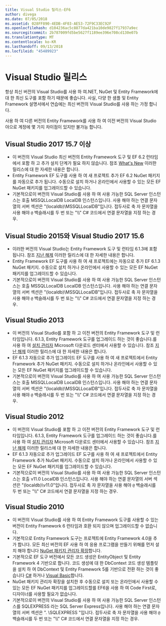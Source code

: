 ```yaml
---
title: Visual Studio 릴리스-EF6
author: divega
ms.date: 07/05/2018
ms.assetid: 028FF890-4EDB-4F03-AE53-72F9C33EC92F
ms.openlocfilehash: d104236ac5c8877da421ba10de9827f17937a9ec
ms.sourcegitcommit: 2b787009fd5be5627f1189ee396e708cd130e07b
ms.translationtype: MT
ms.contentlocale: ko-KR
ms.lasthandoff: 09/13/2018
ms.locfileid: "45489923"
---
```

# <a name="visual-studio-releases"></a>Visual Studio 릴리스

항상 최신 버전의 Visual Studio를 사용 하 여.NET, NuGet 및 Entity Framework에 대 한 최신 도구를 포함 하기 때문에 좋습니다.
사실, 다양 한 샘플 및 Entity Framework 설명서에서 연습에는 최신 버전의 Visual Studio를 사용 하는 가정 합니다.

사용 하 여 다른 버전의 Entity Framework를 사용 하 여 이전 버전의 Visual Studio 야으로 계정에 몇 가지 차이점이 있지만 불가능 합니다.

## <a name="visual-studio-2017-157-and-newer"></a>Visual Studio 2017 15.7 이상

- 이 버전의 Visual Studio 최신 버전의 Entity Framework 도구 및 EF 6.2 런타임에서 포함 하 고 추가 설치 단계가 필요 하지 않습니다.
참조 [What's New](~/ef6/what-is-new/index.md) 이러한 릴리스에 대 한 자세한 내용은 합니다.
- Entity Framework EF 도구를 사용 하 여 새 프로젝트 추가 EF 6.2 NuGet 패키지를 자동으로 추가 됩니다.
수동으로 설치 하거나 온라인에서 사용할 수 있는 모든 EF NuGet 패키지를 업그레이드할 수 있습니다.
- 기본적으로이 버전의 Visual Studio를 사용 하 여 사용 가능한 SQL Server 인스턴스는 호출 MSSQLLocalDB LocalDB 인스턴스입니다.
사용 해야 하는 연결 문자열의 서버 섹션은 "(localdb)\\MSSQLLocalDB"입니다.
접두사로 축 자 문자열을 사용 해야 `@` 백슬래시를 두 번 또는 "\\\\" C# 코드에서 연결 문자열을 지정 하는 경우.  


## <a name="visual-studio-2015-to-visual-studio-2017-156"></a>Visual Studio 2015와 Visual Studio 2017 15.6

- 이러한 버전의 Visual Studio는 Entity Framework 도구 및 런타임 6.1.3에 포함 됩니다.
참조 [지난 해제](~/ef6/what-is-new/past-releases.md#ef-613) 이러한 릴리스에 대 한 자세한 내용은 합니다.
- Entity Framework EF 도구를 사용 하 여 새 프로젝트에는 자동으로 추가 EF 6.1.3 NuGet 패키지.
수동으로 설치 하거나 온라인에서 사용할 수 있는 모든 EF NuGet 패키지를 업그레이드할 수 있습니다.
- 기본적으로이 버전의 Visual Studio를 사용 하 여 사용 가능한 SQL Server 인스턴스는 호출 MSSQLLocalDB LocalDB 인스턴스입니다.
사용 해야 하는 연결 문자열의 서버 섹션은 "(localdb)\\MSSQLLocalDB"입니다.
접두사로 축 자 문자열을 사용 해야 `@` 백슬래시를 두 번 또는 "\\\\" C# 코드에서 연결 문자열을 지정 하는 경우.  


## <a name="visual-studio-2013"></a>Visual Studio 2013
- 이 버전의 Visual Studio를 포함 하 고 이전 버전의 Entity Framework 도구 및 런타임입니다.
6.1.3, Entity Framework 도구를 업그레이드 하는 것이 좋습니다.를 사용 하 여 [설치 관리자](https://www.microsoft.com/en-us/download/details.aspx?id=40762) Microsoft 다운로드 센터에서 사용할 수 있습니다.
참조 [지난 해제](~/ef6/what-is-new/past-releases.md#ef-613) 이러한 릴리스에 대 한 자세한 내용은 합니다.
- EF 6.1.3 자동으로 추가 업그레이드 EF 도구를 사용 하 여 새 프로젝트에서 Entity Framework 추가 NuGet 패키지.
수동으로 설치 하거나 온라인에서 사용할 수 있는 모든 EF NuGet 패키지를 업그레이드할 수 있습니다.
- 기본적으로이 버전의 Visual Studio를 사용 하 여 사용 가능한 SQL Server 인스턴스는 호출 MSSQLLocalDB LocalDB 인스턴스입니다.
사용 해야 하는 연결 문자열의 서버 섹션은 "(localdb)\\MSSQLLocalDB"입니다.
접두사로 축 자 문자열을 사용 해야 `@` 백슬래시를 두 번 또는 "\\\\" C# 코드에서 연결 문자열을 지정 하는 경우.  

## <a name="visual-studio-2012"></a>Visual Studio 2012

- 이 버전의 Visual Studio를 포함 하 고 이전 버전의 Entity Framework 도구 및 런타임입니다.
6.1.3, Entity Framework 도구를 업그레이드 하는 것이 좋습니다.를 사용 하 여 [설치 관리자](https://www.microsoft.com/en-us/download/details.aspx?id=40762) Microsoft 다운로드 센터에서 사용할 수 있습니다.
참조 [지난 해제](~/ef6/what-is-new/past-releases.md#ef-613) 이러한 릴리스에 대 한 자세한 내용은 합니다.
- EF 6.1.3 자동으로 추가 업그레이드 EF 도구를 사용 하 여 새 프로젝트에서 Entity Framework 추가 NuGet 패키지.
수동으로 설치 하거나 온라인에서 사용할 수 있는 모든 EF NuGet 패키지를 업그레이드할 수 있습니다.
- 기본적으로이 버전의 Visual Studio를 사용 하 여 사용 가능한 SQL Server 인스턴스는 호출 v11.0 LocalDB 인스턴스입니다.
사용 해야 하는 연결 문자열의 서버 섹션은 "(localdb)\\v11.0"입니다.
접두사로 축 자 문자열을 사용 해야 `@` 백슬래시를 두 번 또는 "\\\\" C# 코드에서 연결 문자열을 지정 하는 경우.  

## <a name="visual-studio-2010"></a>Visual Studio 2010

- 이 버전의 Visual Studio를 사용 하 여 Entity Framework 도구를 사용할 수 있는 버전이 Entity Framework 6 런타임과 호환 되지 않으며 업그레이드할 수 없습니다.
- 기본적으로 Entity Framework 도구는 프로젝트에 Entity Framework 4.0을 추가 합니다.
모든 최신 버전의 EF 사용 하 여 응용 프로그램을 만들기 위해를 먼저 설치 해야 합니다 [NuGet 패키지 관리자 확장](https://marketplace.visualstudio.com/items?itemName=NuGetTeam.NuGetPackageManager)합니다.
- 기본적으로 EF 도구 버전에서 모든 코드 생성은 EntityObject 및 Entity Framework 4 기반으로 합니다.
코드 생성에 대 한 DbContext 코드 생성 템플릿을 설치 하 여 DbContext 및 Entity Framework 5를 기반으로 전환 하는 것이 좋습니다 [C#](https://marketplace.visualstudio.com/items?itemName=EntityFrameworkTeam.EF5xDbContextGeneratorforC) 하거나 [Visual Basic](https://marketplace.visualstudio.com/items?itemName=EntityFrameworkTeam.EF5xDbContextGeneratorforVBNET)합니다.
- NuGet 패키지 관리자 확장을 설치한 후 수동으로 설치 또는 온라인에서 사용할 수 있는 모든 EF NuGet 패키지를 업그레이드할를 EF6을 사용 하 여 Code First로, 디자이너를 사용할 필요가 없습니다.
- 기본적으로이 버전의 Visual Studio를 사용 하 여 사용 가능한 SQL Server 인스턴스를 SQLEXPRESS 라는 SQL Server Express입니다.
사용 해야 하는 연결 문자열의 서버 섹션은 ". \\SQLEXPRESS "입니다.
접두사로 축 자 문자열을 사용 해야 `@` 백슬래시를 두 번 또는 "\\\\" C# 코드에서 연결 문자열을 지정 하는 경우.
